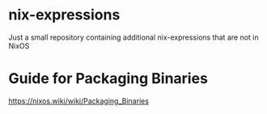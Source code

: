 # nix-expressions
Just a small repository containing additional nix-expressions that are not in NixOS

# Guide for Packaging Binaries

https://nixos.wiki/wiki/Packaging_Binaries
